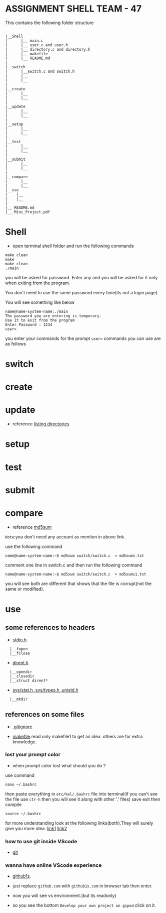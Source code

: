 # ASSIGNMENT SHELL TEAM - 47

This contains the following folder structure

```

|__Shell
|      |__ main.c
|      |__ user.c and user.h
|      |__ directory.c and directory.h
|      |__ makefile
|      |__ README.md
|
|__switch
|      |__switch.c and switch.h
|      |__
|      |__
|
|__create
|      |__
|      |__
|
|__update
|      |__
|      |__
|
|__setup
|      |__
|      |__
|
|__test
|      |__
|      |__
|
|__submit
|      |__
|      |__
|
|__compare
|      |__
|      |__
|__use
|    |__
|    |__
|
|__ README.md
|__ Mini_Project.pdf

```

# Shell
- open terminal shell folder and run the following commands
```
make clean
make 
make clean
./main
```
you will be asked for password. Enter any and you will be asked for it only when exiting from the program.

You don't need to use the same password  every time(its not a login page).

You will see something like below

```
name@name-system-name:./main
The password you are entering is temporary.
Use it to exit from the program
Enter Password : 1234
user>

```
you enter your commands for the prompt `user>`
commands you can use are as follows

# switch

# create 

# update

- reference [listing directories](https://www.youtube.com/watch?v=j9yL30R6npk)

# setup

# test 

# submit

# compare

- reference [md5sum](https://www.a2hosting.in/kb/developer-corner/linux/working-with-file-checksums)

`Note`:you don't need any account as mention in above link.

use the following command

```
name@name-system-name:~$ md5sum switch/switch.c  > md5sums.txt

```
comment one line in switch.c and then run the following command

```
name@name-system-name:~$ md5sum switch/switch.c  > md5sums1.txt

```
you will see both are different that shows that the file is corrupt(not the same or modified).

# use

## some references to headers


- [stdio.h](https://en.wikipedia.org/wiki/C_file_input/output) 
```
  |__fopen
  |__fclose
```
- [dirent.h](https://en.wikibooks.org/wiki/C_Programming/POSIX_Reference/dirent.h)

```
  |__opendir
  |__closedir
  |__struct dirent*
```
- [sys/stat.h ,sys/types.h ,unistd.h]()

```
  |__mkdir
```
## references on some files
- [.gitignore](https://www.pluralsight.com/guides/how-to-use-gitignore-file)

- [makefile](https://www.cs.colby.edu/maxwell/courses/tutorials/maketutor/).read only makefile1 to get an idea. others are for extra knowledge.

### lost your prompt color
- when prompt color lost what should you do ?

use command

```
nano ~/.bashrc
```
then paste everything in `etc/kel/.bashrc` file into terminal(if you can't see the file use `ctr-h` then you will see it along with other '.' files)
save exit
then compile
```
source ~/.bashrc
```
for more understanding look at the following links(both).They will surely give you more idea.
[link1](https://askubuntu.com/questions/404424/how-do-i-restore-bashrc-to-its-default)
[link2](https://linuxhostsupport.com/blog/how-to-change-the-color-of-your-linux-prompt/)

### how to use git inside VScode

- [git](https://www.youtube.com/watch?v=F2DBSH2VoHQ)

### wanna have online VScode experience

- [github1s](https://github1s.com/).

- just replace `github.com` with `github1s.com` in browser tab then enter.
- now you will see vs environment.(but its readonly)
- so you see the bottom `Develop your own project on gipod`  click on it.
